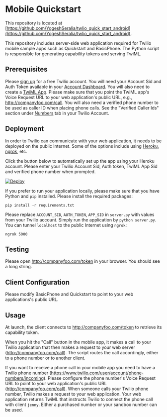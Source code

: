 Mobile Quickstart
===

This repository is located at [https://github.com/YogeshSeralia/twlio_quick_start_android](https://github.com/YogeshSeralia/twlio_quick_start_android).

This repository includes server-side web application required for Twilio mobile sample apps such as Quickstart and BasicPhone. The Python script is responsible for generating capability tokens and serving TwiML.

Prerequisites
---
Please [sign up](https://www.twilio.com/try-twilio) for a free Twilio account. You will need your Account Sid and Auth Token available in your [Account Dashboard](https://www.twilio.com/user/account/). You will also need to create a [TwiML App](https://www.twilio.com/user/account/apps). Please make sure that you point the TwiML app's Voice Request URL to your web application's public URL, e.g.,  http://companyfoo.com/call.
You will also need a verified phone number to be used as caller ID when placing phone calls.  See the "Verified Caller Ids" section
under [Numbers](https://www.twilio.com/user/account/phone-numbers)
tab in your Twilio Account.

Deployment
---

In order to Twilio can communicate with your web application, it needs to be
deployed on the public Internet.  Some of the options include using [Heroku](https://heroku.com/), [ngrok](https://ngrok.com/), etc.

Click the button below to automatically set up the app using your Heroku account. Please enter your Twilio Account Sid, Auth token, TwiML App Sid and verified phone number when prompted.

[![Deploy](https://www.herokucdn.com/deploy/button.png)](https://heroku.com/deploy)

If you prefer to run your application locally, please make sure that you have Python and `pip` installed. Please install the required packages:

    pip install -r requirements.txt

Please replace `ACCOUNT_SID`, `AUTH_TOKEN`, `APP_SID` in `server.py` with values from your Twilio account.  Simply run the application by `python server.py`.  You can tunnel `localhost` to the public Internet using `ngrok`: 

    ngrok 5000

Testing
---

Please open http://companyfoo.com/token in your browser. You should see a long string.


Client Configuration
---

Please modify BasicPhone and Quickstart to point to your web applications's public URL.


Usage
---

At launch, the client connects to http://companyfoo.com/token to retrieve its capability token.

When you hit the "Call" button in the mobile app, it makes a call to your Twilio application that then makes a request to your web server (http://companyfoo.com/call).  The script routes the call accordingly, either to a phone number or to another client. 

If you want to receive a phone call in your mobile app you need to have a Twilio phone number (https://www.twilio.com/user/account/phone-numbers/incoming).  Please configure the phone number's Voice Request URL to point to your web application's public URL (http://companyfoo.com/call). When someone calls your Twilio phone number, Twilio makes a request to your web application. Your web application returns TwiML that instructs Twilio to connect the phone call with client `jenny`. Either a purchased number or your sandbox number can be used.
